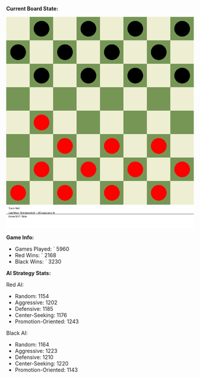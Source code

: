 
**Current Board State:**  
<!-- START_GIF -->
![Checkers Game](./checkers_game.gif)
<!-- END_GIF -->

**Game Info:**  
- Games Played: `<!-- GAMES_PLAYED --> 5960
- Red Wins: `<!-- RED_WINS --> 2168
- Black Wins: `<!-- BLACK_WINS --> 3230

<!-- AI_STATS -->
**AI Strategy Stats:**

Red AI:
- Random: 1154
- Aggressive: 1202
- Defensive: 1185
- Center-Seeking: 1176
- Promotion-Oriented: 1243

Black AI:
- Random: 1164
- Aggressive: 1223
- Defensive: 1210
- Center-Seeking: 1220
- Promotion-Oriented: 1143
